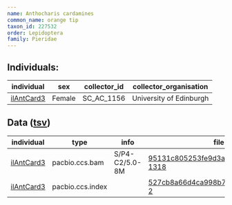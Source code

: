```yaml
---
name: Anthocharis cardamines
common_name: orange tip
taxon_id: 227532
order: Lepidoptera
family: Pieridae
---
```


## Individuals:

| individual | sex | collector_id | collector_organisation |
| ---------- | --- | ------------ | ---------------------- |
| [ilAntCard3](ilAntCard3.md) | Female | SC_AC_1156 | University of Edinburgh |

## Data ([tsv](Anthocharis_cardamines_data.tsv))

| individual | type | info | file |
| ---------- | ---- | ---- | ---- |
| [ilAntCard3](ilAntCard3.md) | pacbio.ccs.bam | S/P4-C2/5.0-8M | [95131c805253fe9d3a6b6bdd7f2fe7b9-1318](https://darwin.cog.sanger.ac.uk/insects/Anthocharis_cardamines/ilAntCard3/genomic_data/pacbio/m64094_191206_173655.ccs.bam) |
| [ilAntCard3](ilAntCard3.md) | pacbio.ccs.index |  | [527cb8a66d4ca998b7d6ee9723f77be7-2](https://darwin.cog.sanger.ac.uk/insects/Anthocharis_cardamines/ilAntCard3/genomic_data/pacbio/m64094_191206_173655.ccs.bam.pbi) |
